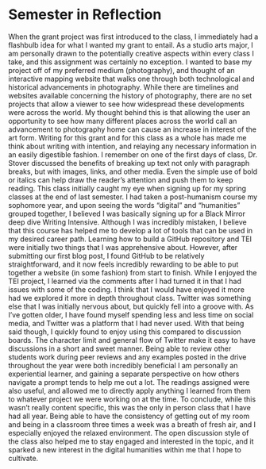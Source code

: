 # Semester in Reflection 

When the grant project was first introduced to the class, I immediately had a flashbulb idea for what I wanted my grant to entail. As a studio arts major, I am personally drawn to the potentially creative aspects within every class I take, and this assignment was certainly no exception. I wanted to base my project off of my preferred medium (photography), and thought of an interactive mapping website that walks one through both technological and historical advancements in photography.
While there are timelines and websites available concerning the history of photography, there are no set projects that allow a viewer to see how widespread these developments were across the world. My thought behind this is that allowing the user an opportunity to see how many different places across the world call an advancement to photography home can cause an increase in interest of the art form.
Writing for this grant and for this class as a whole has made me think about writing with intention, and relaying any necessary information in an easily digestible fashion. I remember on one of the first days of class, Dr. Stover discussed the benefits of breaking up text not only with  paragraph breaks, but with images, links, and other media. Even the simple use of bold or italics can help draw the reader’s attention and push them to keep reading. 
This class initially caught my eye when signing up for my spring classes at the end of last semester. I had taken a post-humanism course my sophomore year, and upon seeing the words “digital” and “humanities” grouped together, I believed I was basically signing up for a Black Mirror deep dive Writing Intensive. Although I was incredibly mistaken, I believe that this course has helped me to develop a lot of tools that can be used in my desired career path. 
Learning how to build a GitHub repository and TEI were initially two things that I was apprehensive about. However, after submitting our first blog post, I found GitHub to be relatively straightforward, and it now feels incredibly rewarding to be able to put together a website (in some fashion) from start to finish. While I enjoyed the TEI project, I learned via the comments after I had turned it in that I had issues with some of the coding. I think that I would have enjoyed it more had we explored it more in depth throughout class.
Twitter was something else that I was initially nervous about, but quickly fell into a groove with. As I’ve gotten older, I have found myself spending less and less time on social media, and Twitter was a platform that I had never used. With that being said though, I quickly found to enjoy using this compared to discussion boards. The character limit and general flow of Twitter make it easy to have discussions in a short and sweet manner. 
Being able to review other students work during peer reviews and any examples posted in the drive throughout the year were both incredibly beneficial I am personally an experiential learner, and gaining a separate perspective on how others navigate a prompt tends to help me out a lot. The readings assigned were also useful, and allowed me to directly apply anything I learned from them to whatever project we were working on at the time. 
To conclude, while this wasn’t really content specific, this was the only in person class that I have had all year. Being able to have the consistency of getting out of my room and being in a classroom three times a week was a breath of fresh air, and I especially enjoyed the relaxed environment. The open discussion style of the class also helped me to stay engaged and interested in the topic, and it sparked a new interest in the digital humanities within me that I hope to cultivate. 
